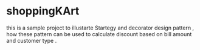 # shoppingKArt
this is a sample project to illustarte Startegy and decorator design pattern , how these pattern can be used to calculate discount based on 
bill amount and customer type .
